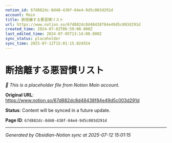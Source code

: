 ```yaml
---
notion_id: 67d882dc-8d48-438f-84e4-9d5c003d291d
account: Main
title: 断捨離する悪習慣リスト
url: https://www.notion.so/67d882dc8d48438f84e49d5c003d291d
created_time: 2024-07-02T06:59:00.000Z
last_edited_time: 2024-07-05T13:14:00.000Z
sync_status: placeholder
sync_time: 2025-07-12T15:01:15.024554
---
```


# 断捨離する悪習慣リスト

*🔄 This is a placeholder file from Notion Main account.*

**Original URL**: https://www.notion.so/67d882dc8d48438f84e49d5c003d291d

**Status**: Content will be synced in a future update.

**Page ID**: `67d882dc-8d48-438f-84e4-9d5c003d291d`

---

*Generated by Obsidian-Notion sync at 2025-07-12 15:01:15*
